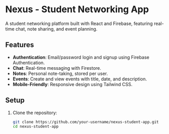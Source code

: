 # Nexus - Student Networking App

A student networking platform built with React and Firebase, featuring real-time chat, note sharing, and event planning.

## Features
- **Authentication**: Email/password login and signup using Firebase Authentication.
- **Chat**: Real-time messaging with Firestore.
- **Notes**: Personal note-taking, stored per user.
- **Events**: Create and view events with title, date, and description.
- **Mobile-Friendly**: Responsive design using Tailwind CSS.

## Setup
1. Clone the repository:
   ```bash
   git clone https://github.com/your-username/nexus-student-app.git
   cd nexus-student-app
